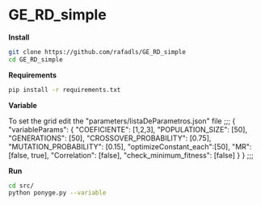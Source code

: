 # GE_RD_simple

**Install**

```bash
git clone https://github.com/rafadls/GE_RD_simple
cd GE_RD_simple
```

**Requirements**

```bash
pip install -r requirements.txt
```

**Variable**


To set the grid edit the "parameters/listaDeParametros.json" file
;;;
{
"variableParams": 
    {
    "COEFICIENTE": [1,2,3], 
    "POPULATION_SIZE": [50],
    "GENERATIONS": [50],
    "CROSSOVER_PROBABILITY": [0.75],
    "MUTATION_PROBABILITY": [0.15],
    "optimizeConstant_each":[50],
    "MR": [false, true],
    "Correlation": [false],
    "check_minimum_fitness": [false]
    }
}
;;;

**Run**

```bash
cd src/
python ponyge.py --variable
```

